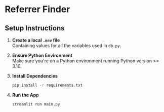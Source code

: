 # Referrer Finder

## Setup Instructions

1. **Create a local `.env` file**  
    Containing values for all the variables used in `db.py`.

2. **Ensure Python Environment**  
    Make sure you're on a Python environment running Python version >= 3.10.

3. **Install Dependencies**  
    ```sh
    pip install -r requirements.txt
    ```

4. **Run the App**  
    ```sh
    streamlit run main.py
    ```
